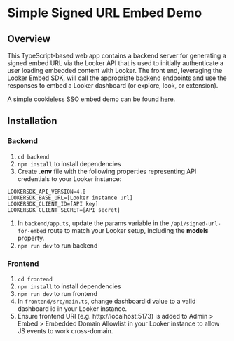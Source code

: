 # Simple Signed URL Embed Demo

## Overview

This TypeScript-based web app contains a backend server for generating a signed embed URL via the Looker API that is used to initially authenticate a user loading embedded content with Looker. The front end, leveraging the Looker Embed SDK, will call the appropriate backend endpoints and use the responses to embed a Looker dashboard (or explore, look, or extension).

A simple cookieless SSO embed demo can be found [here](https://github.com/rbob86/simple-cookieless-embed).

## Installation

### Backend

1. `cd backend`
2. `npm install` to install dependencies
3. Create **.env** file with the following properties representing API credentials to your Looker instance:

```
LOOKERSDK_API_VERSION=4.0
LOOKERSDK_BASE_URL=[Looker instance url]
LOOKERSDK_CLIENT_ID=[API key]
LOOKERSDK_CLIENT_SECRET=[API secret]
```

1. In `backend/app.ts`, update the params variable in the `/api/signed-url-for-embed` route to match your Looker setup, including the **models** property.
2. `npm run dev` to run backend

### Frontend

1. `cd frontend`
2. `npm install` to install dependencies
3. `npm run dev` to run frontend
4. In `frontend/src/main.ts`, change dashboardId value to a valid dashboard id in your Looker instance.
5. Ensure frontend URI (e.g. http://localhost:5173) is added to Admin > Embed > Embedded Domain Allowlist in your Looker instance to allow JS events to work cross-domain.
